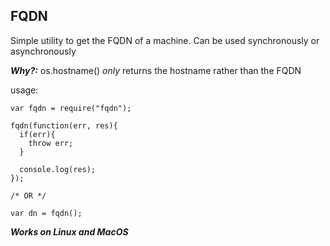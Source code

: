 FQDN
---

Simple utility to get the FQDN of a machine. Can be used synchronously or asynchronously

___Why?:___ os.hostname() *only* returns the hostname rather than the FQDN

usage:
```
var fqdn = require("fqdn");

fqdn(function(err, res){
  if(err){
    throw err;
  }

  console.log(res);
});

/* OR */

var dn = fqdn();

```

___Works on Linux and MacOS___

